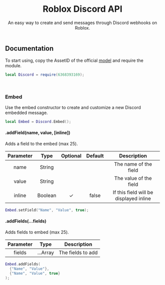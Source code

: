 <h1 align="center">Roblox Discord API</h1>

<div align="center">
  An easy way to create and send messages through Discord webhooks on Roblox.
</div>

<div>&nbsp;</div>

## Documentation

To start using, copy the AssetID of the official [model](https://www.roblox.com/library/6368393169/MainModule) and require the module.

```lua
local Discord = require(6368393169);
```

<div>&nbsp;</div>

### Embed

Use the embed constructor to create and customize a new Discord embedded message.

```lua
local Embed = Discord.Embed();
```

#### .addField(name, value, [inline])

Adds a field to the embed (max 25).

| Parameter | Type    | Optional | Default | Description                            |
| :-------: | :-----: | :------: | :-----: | :------------------------------------: |
| name      | String  |          |         | The name of the field                  |
| value     | String  |          |         | The value of the field                 |
| inline    | Boolean | ✓        | false   | If this field will be displayed inline |

```lua
Embed.setField("Name", "Value", true);
```

#### .addFields(...fields)

Adds fields to embed (max 25).

| Parameter | Type     | Description       |
| :-------: | :------: | :---------------: |
| fields    | ...Array | The fields to add |

```lua
Embed.addFields(
  {"Name", "Value"},
  {"Name", "Value", true}
);
```
